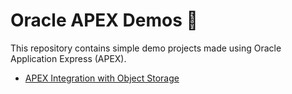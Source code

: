 # Oracle APEX Demos 🐌

This repository contains simple demo projects made using Oracle Application Express (APEX).

- [APEX Integration with Object Storage](./apex_integration_object_storage.md)
